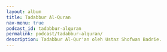 ```yaml
---
layout: album
title: Tadabbur Al-Quran
nav-menu: true
podcast_id: tadabbur-alquran
permalink: podcast/tadabbur-alquran/
description: Tadabbur Al-Qur'an oleh Ustaz Shofwan Badrie.
---
```

